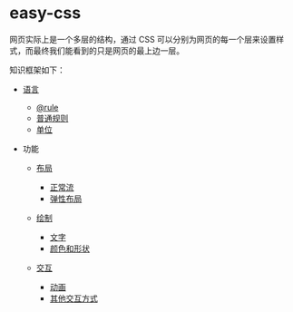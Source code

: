 # easy-css

网页实际上是一个多层的结构，通过 CSS 可以分别为网页的每一个层来设置样式，而最终我们能看到的只是网页的最上边一层。

知识框架如下：

- [语言](./语言.md)

  - [@rule](./@rule.md)
  - [普通规则](./普通规则.md)
  - [单位](./单位.md)

- 功能

  - [布局](./布局.md)

    - [正常流](./正常流.md)
    - [弹性布局](./)

  - [绘制](./)

    - [文字](./文字.md)
    - [颜色和形状](./)

  - [交互](./)

    - [动画](./)
    - [其他交互方式](./)
